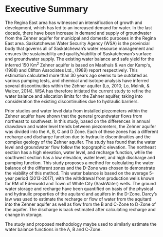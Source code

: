 ---
---

# Executive Summary
The Regina East area has witnessed an intensification of growth and development, which has led to an increased demand for water. In the last decade, there have been increase in demand and supply of groundwater from the Zehner aquifer for municipal and domestic purposes in the Regina East area. Saskatchewan Water Security Agency (WSA) is the provincial body that governs all of Saskatchewan’s water resource management and ensures the sustainability and quality/viability of Saskatchewan’s surface and groundwater supply. The existing water balance and safe yield for the inferred 150 Km<sup>2</sup> Zehner aquifer is based on Maathuis & van der Kamp's, (1988) and Clifton Associates Ltd., (1989) report respectively. This estimation calculated more than 30 years ago seems to be outdated as various pumping tests, and chemical and isotope analysis have inferred several discontinuities within the Zehner aquifer (Lo, 2010; Lo, Melnik, & Walcer, 2014). WSA has therefore initiated the current study to refine the water balance and allocation limits for the Zehner aquifer, taking into consideration the existing discontinuities due to hydraulic barriers.

Prior studies and water level data from installed piezometers within the Zehner aquifer have shown that the general groundwater flows from northeast to southwest. In this study, based on the differences in annual drawdown and water level trends between piezometers, the Zehner aquifer was divided into the A, B, C and D Zone. Each of these zones has a different recharge and discharge function due to hydraulic discontinuities and the complex geology of the Zehner aquifer. The study has found that the water level and groundwater flow follow the topographic elevation. The northeast section has a high elevation, water level, and recharge function, while the southwest section has a low elevation, water level, and high discharge and pumping function. This study proposes a method for calculating the water balance of the different zones and the D-Zone was chosen to demonstrate the viability of this method. This water balance is based on the average 5-year period (2013-2017), with the withdrawal from production wells known for RM of Edenwold and Town of White City (SaskWater) wells. The ground water storage and recharge have been quantified on basis of the physical and hydraulic properties of the aquitard and aquifers in the D-Zone.  Darcy’s law was used to estimate the recharge or flow of water from the aquitard into the Zehner aquifer as well as flow from the B and C-Zone to D-Zone of the aquifer. The discharge is back estimated after calculating recharge and change in storage.

The study and proposed methodology maybe used to similarly estimate the water balance functions in the A, B and C-Zone.
